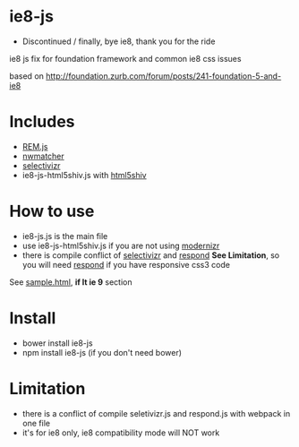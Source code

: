 ie8-js
====

* Discontinued / finally, bye ie8, thank you for the ride 

ie8 js fix for foundation framework and common ie8 css issues

based on
http://foundation.zurb.com/forum/posts/241-foundation-5-and-ie8

# Includes
* [REM.js](https://github.com/chuckcarpenter/REM-unit-polyfill)
* [nwmatcher](https://github.com/dperini/nwmatcher)
* [selectivizr](https://github.com/keithclark/selectivizr)
* ie8-js-html5shiv.js with [html5shiv](https://github.com/afarkas/html5shiv)

# How to use
* ie8-js.js is the main file
* use ie8-js-html5shiv.js if you are not using [modernizr](https://github.com/Modernizr/Modernizr)
* there is compile conflict of [selectivizr](https://github.com/keithclark/selectivizr) and [respond](https://github.com/scottjehl/Respond)  **See Limitation**, so you will need [respond](https://github.com/scottjehl/Respond) if you have responsive css3 code

See [sample.html](https://github.com/seeliang/ie8-js/blob/master/sample.html), **if lt ie 9** section

# Install
* bower install ie8-js
* npm install ie8-js (if you don't need bower)

# Limitation
* there is a conflict of compile seletivizr.js and respond.js with webpack in one file
* it's for ie8 only, ie8 compatibility mode will NOT work
